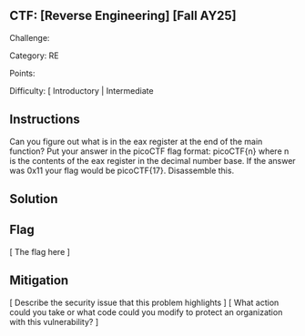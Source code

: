 ## CTF: [Reverse Engineering] [Fall AY25]
Challenge: 

Category:   RE

Points:

Difficulty: [ Introductory | Intermediate

## Instructions

Can you figure out what is in the eax register at the end of the main function? Put your answer in the picoCTF flag format: picoCTF{n} where n is the contents of the eax register in the decimal number base. If the answer was 0x11 your flag would be picoCTF{17}.
Disassemble this.

## Solution


## Flag

[ The flag here ]

## Mitigation

[ Describe the security issue that this problem highlights ]
[ What action could you take or what code could you modify to protect an organization with this vulnerability? ]
